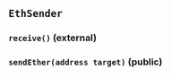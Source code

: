 ## `EthSender`






### `receive()` (external)





### `sendEther(address target)` (public)






